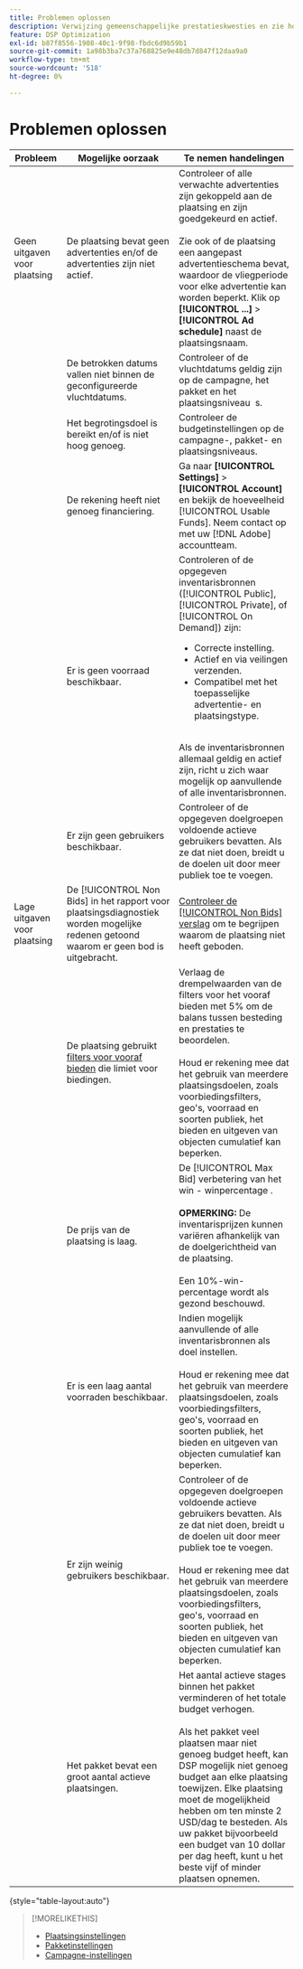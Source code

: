 ```yaml
---
title: Problemen oplossen
description: Verwijzing gemeenschappelijke prestatieskwesties en zie hoe te om hen problemen op te lossen.
feature: DSP Optimization
exl-id: b87f8556-1908-40c1-9f98-fbdc6d9b59b1
source-git-commit: 1a98b3ba7c37a768825e9e48db7d847f12daa9a0
workflow-type: tm+mt
source-wordcount: '518'
ht-degree: 0%

---
```


# Problemen oplossen

| Probleem | Mogelijke oorzaak | Te nemen handelingen |
| --- | --- | --- |
| Geen uitgaven voor plaatsing | De plaatsing bevat geen advertenties en/of de advertenties zijn niet actief. | Controleer of alle verwachte advertenties zijn gekoppeld aan de plaatsing en zijn goedgekeurd en actief.<br><br>Zie ook of de plaatsing een aangepast advertentieschema bevat, waardoor de vliegperiode voor elke advertentie kan worden beperkt. Klik op  **[!UICONTROL ...]** > **[!UICONTROL Ad schedule]** naast de plaatsingsnaam. |
|  | De betrokken datums vallen niet binnen de geconfigureerde vluchtdatums. | Controleer of de vluchtdatums geldig zijn op de campagne, het pakket en het plaatsingsniveau &#x200B; s. |
|  | Het begrotingsdoel is bereikt en/of is niet hoog genoeg. | Controleer de budgetinstellingen op de campagne-, pakket- en plaatsingsniveaus. |
|  | De rekening heeft niet genoeg financiering. | Ga naar **[!UICONTROL Settings]** > **[!UICONTROL Account]** en bekijk de hoeveelheid [!UICONTROL Usable Funds]. Neem contact op met uw [!DNL Adobe] accountteam. |
|  | Er is geen voorraad beschikbaar. | Controleren of de opgegeven inventarisbronnen ([!UICONTROL Public], [!UICONTROL Private], of [!UICONTROL On Demand]) zijn:<ul><li>Correcte instelling.</li><li>Actief en via veilingen verzenden.</li><li>Compatibel met het toepasselijke advertentie- en plaatsingstype.</li></ul><br>Als de inventarisbronnen allemaal geldig en actief zijn, richt u zich waar mogelijk op aanvullende of alle inventarisbronnen. |
|  | Er zijn geen gebruikers beschikbaar. | Controleer of de opgegeven doelgroepen voldoende actieve gebruikers bevatten. Als ze dat niet doen, breidt u de doelen uit door meer publiek toe te voegen. |
| Lage uitgaven voor plaatsing | De [!UICONTROL Non Bids] in het rapport voor plaatsingsdiagnostiek worden mogelijke redenen getoond waarom er geen bod is uitgebracht. | [Controleer de [!UICONTROL Non Bids] verslag](/help/dsp/campaign-management/reports/placement-diagnostics.md) om te begrijpen waarom de plaatsing niet heeft geboden.  <!-- add link/edit text when file available: See the [in-depth guide to possible Non-Bid Reasons (NBR)](link) for more information. --> |
|  | De plaatsing gebruikt [filters voor vooraf bieden](/help/dsp/campaign-management/placements/placement-settings.md) die limiet voor biedingen. | Verlaag de drempelwaarden van de filters voor het vooraf bieden met 5% om de balans tussen besteding en prestaties te beoordelen. <!-- wording? and are users just supposed to manually monitor whether it makes a difference? --><br><br>Houd er rekening mee dat het gebruik van meerdere plaatsingsdoelen, zoals voorbiedingsfilters, geo&#39;s, voorraad en soorten publiek, het bieden en uitgeven van objecten cumulatief kan beperken. |
|  | De prijs van de plaatsing is laag. | De [!UICONTROL Max Bid] verbetering van het win - winpercentage .<br><br><b>OPMERKING:</b> De inventarisprijzen kunnen variëren afhankelijk van de doelgerichtheid van de plaatsing.<br><br>Een 10%-win-percentage wordt als gezond beschouwd. |
|  | Er is een laag aantal voorraden beschikbaar. | Indien mogelijk aanvullende of alle inventarisbronnen als doel instellen.<br><br>Houd er rekening mee dat het gebruik van meerdere plaatsingsdoelen, zoals voorbiedingsfilters, geo&#39;s, voorraad en soorten publiek, het bieden en uitgeven van objecten cumulatief kan beperken. |
|  | Er zijn weinig gebruikers beschikbaar. | Controleer of de opgegeven doelgroepen voldoende actieve gebruikers bevatten. Als ze dat niet doen, breidt u de doelen uit door meer publiek toe te voegen.<br><br>Houd er rekening mee dat het gebruik van meerdere plaatsingsdoelen, zoals voorbiedingsfilters, geo&#39;s, voorraad en soorten publiek, het bieden en uitgeven van objecten cumulatief kan beperken. |
|  | Het pakket bevat een groot aantal actieve plaatsingen. | Het aantal actieve stages binnen het pakket verminderen of het totale budget verhogen.<br><br>Als het pakket veel plaatsen maar niet genoeg budget heeft, kan DSP mogelijk niet genoeg budget aan elke plaatsing toewijzen. Elke plaatsing moet de mogelijkheid hebben om ten minste 2 USD/dag te besteden. Als uw pakket bijvoorbeeld een budget van 10 dollar per dag heeft, kunt u het beste vijf of minder plaatsen opnemen. &#x200B; |

{style=&quot;table-layout:auto&quot;}

>[!MORELIKETHIS]
>
>* [Plaatsingsinstellingen](/help/dsp/campaign-management/placements/placement-settings.md)
>* [Pakketinstellingen](/help/dsp/campaign-management/packages/package-settings.md)
>* [Campagne-instellingen](/help/dsp/campaign-management/campaigns/campaign-settings.md)

